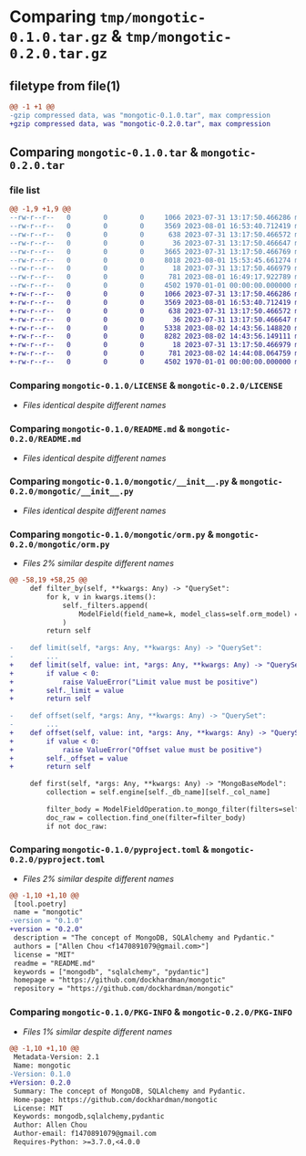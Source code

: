 # Comparing `tmp/mongotic-0.1.0.tar.gz` & `tmp/mongotic-0.2.0.tar.gz`

## filetype from file(1)

```diff
@@ -1 +1 @@
-gzip compressed data, was "mongotic-0.1.0.tar", max compression
+gzip compressed data, was "mongotic-0.2.0.tar", max compression
```

## Comparing `mongotic-0.1.0.tar` & `mongotic-0.2.0.tar`

### file list

```diff
@@ -1,9 +1,9 @@
--rw-r--r--   0        0        0     1066 2023-07-31 13:17:50.466286 mongotic-0.1.0/LICENSE
--rw-r--r--   0        0        0     3569 2023-08-01 16:53:40.712419 mongotic-0.1.0/README.md
--rw-r--r--   0        0        0      638 2023-07-31 13:17:50.466572 mongotic-0.1.0/mongotic/__init__.py
--rw-r--r--   0        0        0       36 2023-07-31 13:17:50.466647 mongotic-0.1.0/mongotic/exceptions.py
--rw-r--r--   0        0        0     3665 2023-07-31 13:17:50.466769 mongotic-0.1.0/mongotic/model.py
--rw-r--r--   0        0        0     8018 2023-08-01 15:53:45.661274 mongotic-0.1.0/mongotic/orm.py
--rw-r--r--   0        0        0       18 2023-07-31 13:17:50.466979 mongotic-0.1.0/mongotic/version.py
--rw-r--r--   0        0        0      781 2023-08-01 16:49:17.922789 mongotic-0.1.0/pyproject.toml
--rw-r--r--   0        0        0     4502 1970-01-01 00:00:00.000000 mongotic-0.1.0/PKG-INFO
+-rw-r--r--   0        0        0     1066 2023-07-31 13:17:50.466286 mongotic-0.2.0/LICENSE
+-rw-r--r--   0        0        0     3569 2023-08-01 16:53:40.712419 mongotic-0.2.0/README.md
+-rw-r--r--   0        0        0      638 2023-07-31 13:17:50.466572 mongotic-0.2.0/mongotic/__init__.py
+-rw-r--r--   0        0        0       36 2023-07-31 13:17:50.466647 mongotic-0.2.0/mongotic/exceptions.py
+-rw-r--r--   0        0        0     5338 2023-08-02 14:43:56.148820 mongotic-0.2.0/mongotic/model.py
+-rw-r--r--   0        0        0     8282 2023-08-02 14:43:56.149111 mongotic-0.2.0/mongotic/orm.py
+-rw-r--r--   0        0        0       18 2023-07-31 13:17:50.466979 mongotic-0.2.0/mongotic/version.py
+-rw-r--r--   0        0        0      781 2023-08-02 14:44:08.064759 mongotic-0.2.0/pyproject.toml
+-rw-r--r--   0        0        0     4502 1970-01-01 00:00:00.000000 mongotic-0.2.0/PKG-INFO
```

### Comparing `mongotic-0.1.0/LICENSE` & `mongotic-0.2.0/LICENSE`

 * *Files identical despite different names*

### Comparing `mongotic-0.1.0/README.md` & `mongotic-0.2.0/README.md`

 * *Files identical despite different names*

### Comparing `mongotic-0.1.0/mongotic/__init__.py` & `mongotic-0.2.0/mongotic/__init__.py`

 * *Files identical despite different names*

### Comparing `mongotic-0.1.0/mongotic/orm.py` & `mongotic-0.2.0/mongotic/orm.py`

 * *Files 2% similar despite different names*

```diff
@@ -58,19 +58,25 @@
     def filter_by(self, **kwargs: Any) -> "QuerySet":
         for k, v in kwargs.items():
             self._filters.append(
                 ModelField(field_name=k, model_class=self.orm_model) == v
             )
         return self
 
-    def limit(self, *args: Any, **kwargs: Any) -> "QuerySet":
-        ...
+    def limit(self, value: int, *args: Any, **kwargs: Any) -> "QuerySet":
+        if value < 0:
+            raise ValueError("Limit value must be positive")
+        self._limit = value
+        return self
 
-    def offset(self, *args: Any, **kwargs: Any) -> "QuerySet":
-        ...
+    def offset(self, value: int, *args: Any, **kwargs: Any) -> "QuerySet":
+        if value < 0:
+            raise ValueError("Offset value must be positive")
+        self._offset = value
+        return self
 
     def first(self, *args: Any, **kwargs: Any) -> "MongoBaseModel":
         collection = self.engine[self._db_name][self._col_name]
 
         filter_body = ModelFieldOperation.to_mongo_filter(filters=self._filters)
         doc_raw = collection.find_one(filter=filter_body)
         if not doc_raw:
```

### Comparing `mongotic-0.1.0/pyproject.toml` & `mongotic-0.2.0/pyproject.toml`

 * *Files 2% similar despite different names*

```diff
@@ -1,10 +1,10 @@
 [tool.poetry]
 name = "mongotic"
-version = "0.1.0"
+version = "0.2.0"
 description = "The concept of MongoDB, SQLAlchemy and Pydantic."
 authors = ["Allen Chou <f1470891079@gmail.com>"]
 license = "MIT"
 readme = "README.md"
 keywords = ["mongodb", "sqlalchemy", "pydantic"]
 homepage = "https://github.com/dockhardman/mongotic"
 repository = "https://github.com/dockhardman/mongotic"
```

### Comparing `mongotic-0.1.0/PKG-INFO` & `mongotic-0.2.0/PKG-INFO`

 * *Files 1% similar despite different names*

```diff
@@ -1,10 +1,10 @@
 Metadata-Version: 2.1
 Name: mongotic
-Version: 0.1.0
+Version: 0.2.0
 Summary: The concept of MongoDB, SQLAlchemy and Pydantic.
 Home-page: https://github.com/dockhardman/mongotic
 License: MIT
 Keywords: mongodb,sqlalchemy,pydantic
 Author: Allen Chou
 Author-email: f1470891079@gmail.com
 Requires-Python: >=3.7.0,<4.0.0
```

